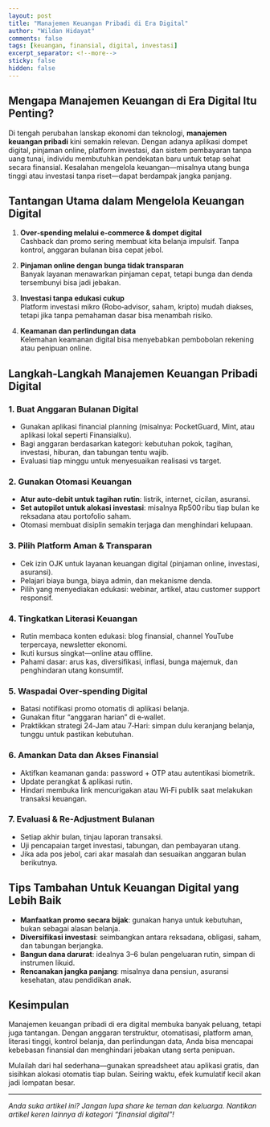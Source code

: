 ```yaml
---
layout: post
title: "Manajemen Keuangan Pribadi di Era Digital"
author: "Wildan Hidayat"
comments: false
tags: [keuangan, finansial, digital, investasi]
excerpt_separator: <!--more-->
sticky: false
hidden: false
---
```


## Mengapa Manajemen Keuangan di Era Digital Itu Penting?

Di tengah perubahan lanskap ekonomi dan teknologi, **manajemen keuangan pribadi** kini semakin relevan. Dengan adanya aplikasi dompet digital, pinjaman online, platform investasi, dan sistem pembayaran tanpa uang tunai, individu membutuhkan pendekatan baru untuk tetap sehat secara finansial. Kesalahan mengelola keuangan—misalnya utang bunga tinggi atau investasi tanpa riset—dapat berdampak jangka panjang.

<!--more-->

## Tantangan Utama dalam Mengelola Keuangan Digital

1. **Over‑spending melalui e‑commerce & dompet digital**  
   Cashback dan promo sering membuat kita belanja impulsif. Tanpa kontrol, anggaran bulanan bisa cepat jebol.

2. **Pinjaman online dengan bunga tidak transparan**  
   Banyak layanan menawarkan pinjaman cepat, tetapi bunga dan denda tersembunyi bisa jadi jebakan.

3. **Investasi tanpa edukasi cukup**  
   Platform investasi mikro (Robo‑advisor, saham, kripto) mudah diakses, tetapi jika tanpa pemahaman dasar bisa menambah risiko.

4. **Keamanan dan perlindungan data**  
   Kelemahan keamanan digital bisa menyebabkan pembobolan rekening atau penipuan online.

## Langkah‑Langkah Manajemen Keuangan Pribadi Digital

### 1. Buat Anggaran Bulanan Digital

- Gunakan aplikasi financial planning (misalnya: PocketGuard, Mint, atau aplikasi lokal seperti Finansialku).
- Bagi anggaran berdasarkan kategori: kebutuhan pokok, tagihan, investasi, hiburan, dan tabungan tentu wajib.
- Evaluasi tiap minggu untuk menyesuaikan realisasi vs target.

### 2. Gunakan Otomasi Keuangan

- **Atur auto‑debit untuk tagihan rutin**: listrik, internet, cicilan, asuransi.  
- **Set autopilot untuk alokasi investasi**: misalnya Rp500 ribu tiap bulan ke reksadana atau portofolio saham.
- Otomasi membuat disiplin semakin terjaga dan menghindari kelupaan.

### 3. Pilih Platform Aman & Transparan

- Cek izin OJK untuk layanan keuangan digital (pinjaman online, investasi, asuransi).
- Pelajari biaya bunga, biaya admin, dan mekanisme denda.  
- Pilih yang menyediakan edukasi: webinar, artikel, atau customer support responsif.

### 4. Tingkatkan Literasi Keuangan

- Rutin membaca konten edukasi: blog finansial, channel YouTube terpercaya, newsletter ekonomi.
- Ikuti kursus singkat—online atau offline.  
- Pahami dasar: arus kas, diversifikasi, inflasi, bunga majemuk, dan penghindaran utang konsumtif.

### 5. Waspadai Over‑spending Digital

- Batasi notifikasi promo otomatis di aplikasi belanja.
- Gunakan fitur “anggaran harian” di e‑wallet.
- Praktikkan strategi 24‑Jam atau 7‑Hari: simpan dulu keranjang belanja, tunggu untuk pastikan kebutuhan.

### 6. Amankan Data dan Akses Finansial

- Aktifkan keamanan ganda: password + OTP atau autentikasi biometrik.
- Update perangkat & aplikasi rutin.
- Hindari membuka link mencurigakan atau Wi‑Fi publik saat melakukan transaksi keuangan.

### 7. Evaluasi & Re‑Adjustment Bulanan

- Setiap akhir bulan, tinjau laporan transaksi.
- Uji pencapaian target investasi, tabungan, dan pembayaran utang.
- Jika ada pos jebol, cari akar masalah dan sesuaikan anggaran bulan berikutnya.

## Tips Tambahan Untuk Keuangan Digital yang Lebih Baik

- **Manfaatkan promo secara bijak**: gunakan hanya untuk kebutuhan, bukan sebagai alasan belanja.
- **Diversifikasi investasi**: seimbangkan antara reksadana, obligasi, saham, dan tabungan berjangka.
- **Bangun dana darurat**: idealnya 3–6 bulan pengeluaran rutin, simpan di instrumen likuid.
- **Rencanakan jangka panjang**: misalnya dana pensiun, asuransi kesehatan, atau pendidikan anak.

## Kesimpulan

Manajemen keuangan pribadi di era digital membuka banyak peluang, tetapi juga tantangan. Dengan anggaran terstruktur, otomatisasi, platform aman, literasi tinggi, kontrol belanja, dan perlindungan data, Anda bisa mencapai kebebasan finansial dan menghindari jebakan utang serta penipuan.

Mulailah dari hal sederhana—gunakan spreadsheet atau aplikasi gratis, dan sisihkan alokasi otomatis tiap bulan. Seiring waktu, efek kumulatif kecil akan jadi lompatan besar.

---

*Anda suka artikel ini? Jangan lupa share ke teman dan keluarga. Nantikan artikel keren lainnya di kategori “finansial digital”!*

